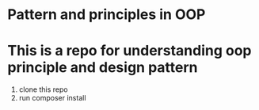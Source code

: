 # Pattern and principles in OOP
# This is a repo for understanding oop principle and design pattern
1. clone this repo
2. run composer install
